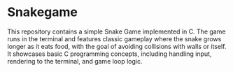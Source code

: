 # Snakegame
This repository contains a simple Snake Game implemented in C. The game runs in the terminal and features classic gameplay where the snake grows longer as it eats food, with the goal of avoiding collisions with walls or itself. It showcases basic C programming concepts, including handling input, rendering to the terminal, and game loop logic.
